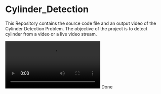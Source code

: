 # Cylinder_Detection
This Repository contains the source code file and an output video of the Cylinder Detection Problem. The objective of the project is to detect cylinder from a video or a live video stream. 

<video src="https://github.com/Pratham-Pandey/Cylinder_Detection/blob/main/Detecting%20Cylinder.mp4"></video>
Done
